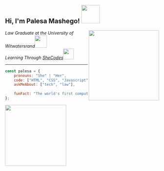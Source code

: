 <h2> Hi, I'm Palesa Mashego! <img src="https://media.giphy.com/media/v1.Y2lkPTc5MGI3NjExcTN0dm8yMGgwajZoeWc3cGdyanY1MnF2aG50cHppbjBmMnhoeGp1OCZlcD12MV9pbnRlcm5hbF9naWZfYnlfaWQmY3Q9cw/69bK4OX5RcklWMM69Z/giphy.gif" width="60"/></h2>

<img align='right' src="https://media.giphy.com/media/v1.Y2lkPTc5MGI3NjExc3p3eXJna2FtdjVqaDVsNmo3YXpnMnQxZGxmcjVjd3pzcWRvNWl0diZlcD12MV9pbnRlcm5hbF9naWZfYnlfaWQmY3Q9cw/eMJXDJqSOVzQjFJ8Wv/giphy.gif" width="230">
<p><em>Law Graduate at the University of Witwatersrand<img src="https://media.giphy.com/media/v1.Y2lkPTc5MGI3NjExczM5amdkbzliZ243bHhnMWY1OWdpd2FubHBtYzE0aWxoYTZsOGV6eCZlcD12MV9pbnRlcm5hbF9naWZfYnlfaWQmY3Q9cw/VGbpeD8L7QFFprYzG2/giphy.gif" width="40">
</br>
  Learning Through <a href="https://www.shecodes.io">SheCodes</a><img src="https://media.giphy.com/media/WUlplcMpOCEmTGBtBW/giphy.gif" width="35">
</em></p>

<hr>

```javascript
const palesa = {
    pronouns: "She" | "Her",
    code: ["HTML", "CSS", "Javascript"],
    askMeAbout: ["tech", "law"],
   
    funFact: "The world's first computer programmer was a woman named Ada Lovelace."
};
```

<img src="https://media.giphy.com/media/v1.Y2lkPTc5MGI3NjExdTI3ZGxyNHYyeWVhbXF0cGkybzk5Z21vZGEzcTZhenZnaTlkejA0OSZlcD12MV9pbnRlcm5hbF9naWZfYnlfaWQmY3Q9cw/J67Jm0cmIi3z3XBXtA/giphy.gif" width="200"/>

